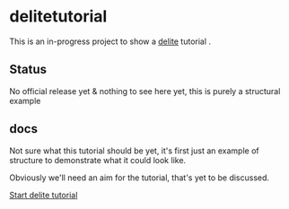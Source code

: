 # delitetutorial

This is an in-progress project to show a [delite](https://github.com/ibm-js/delite) tutorial .

## Status

No official release yet & nothing to see here yet, this is purely a structural example

## docs
Not sure what this tutorial should be yet, it's first just an example of structure to demonstrate what it could look like.

Obviously we'll need an aim for the tutorial, that's yet to be discussed.

[Start delite tutorial](tutorials/delite1/index.md)